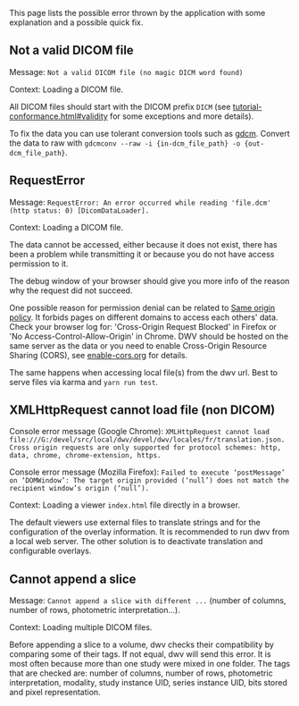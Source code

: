 This page lists the possible error thrown by the application with some explanation and a possible quick fix.

## Not a valid DICOM file

Message: `Not a valid DICOM file (no magic DICM word found)`

Context: Loading a DICOM file.

All DICOM files should start with the DICOM prefix `DICM` (see [tutorial-conformance.html#validity](./tutorial-conformance.html#validity) for some exceptions and more details).

To fix the data you can use tolerant conversion tools such as [gdcm](http://gdcm.sourceforge.net/wiki/index.php/Main_Page). Convert the data to raw with `gdcmconv --raw -i {in-dcm_file_path} -o {out-dcm_file_path}`.

## RequestError

Message: `RequestError: An error occurred while reading 'file.dcm' (http status: 0) [DicomDataLoader].`

Context: Loading a DICOM file.

The data cannot be accessed, either because it does not exist, there has been a problem while transmitting it or because you do not have access permission to it.

The debug window of your browser should give you more info of the reason why the request did not succeed.

One possible reason for permission denial can be related to [Same origin policy](http://en.wikipedia.org/wiki/Same-origin_policy). It forbids pages on different domains to access each others' data. Check your browser log for: 'Cross-Origin Request Blocked' in Firefox or 'No Access-Control-Allow-Origin' in Chrome. DWV should be hosted on the same server as the data or you need to enable Cross-Origin Resource Sharing (CORS), see [enable-cors.org](http://enable-cors.org/) for details.

The same happens when accessing local file(s) from the dwv url. Best to serve files via karma and `yarn run test`.

## XMLHttpRequest cannot load file (non DICOM)

Console error message (Google Chrome): `XMLHttpRequest cannot load file:///G:/devel/src/local/dwv/devel/dwv/locales/fr/translation.json. Cross origin requests are only supported for protocol schemes: http, data, chrome, chrome-extension, https.`

Console error message (Mozilla Firefox): `Failed to execute ‘postMessage’ on ‘DOMWindow’: The target origin provided (‘null’) does not match the recipient window’s origin (‘null’).`

Context: Loading a viewer `index.html` file directly in a browser.

The default viewers use external files to translate strings and for the configuration of the overlay information. It is recommended to run dwv from a local web server. The other solution is to deactivate translation and configurable overlays.

## Cannot append a slice

Message: `Cannot append a slice with different ...` (number of columns, number of rows, photometric interpretation...).

Context: Loading multiple DICOM files.

Before appending a slice to a volume, dwv checks their compatibility by comparing some of their tags. If not equal, dwv will send this error. It is most often because more than one study were mixed in one folder. The tags that are checked are: number of columns, number of rows, photometric interpretation, modality, study instance UID, series instance UID, bits stored and pixel representation.
